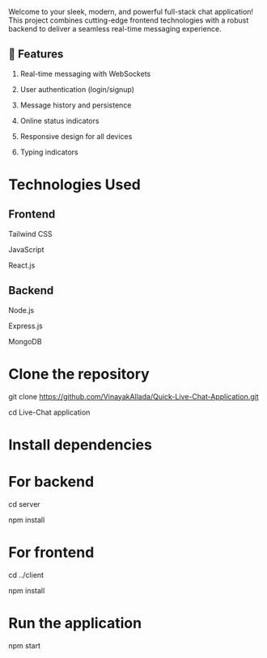 Welcome to your sleek, modern, and powerful full-stack chat application! This project combines cutting-edge frontend technologies with a robust backend to deliver a seamless real-time messaging experience.

## 🌟 Features

1. Real-time messaging with WebSockets

2. User authentication (login/signup)

3. Message history and persistence

4. Online status indicators

5. Responsive design for all devices

6. Typing indicators

# Technologies Used

## Frontend

Tailwind CSS

JavaScript

React.js

## Backend

Node.js

Express.js

MongoDB

# Clone the repository

git clone https://github.com/VinayakAllada/Quick-Live-Chat-Application.git

cd Live-Chat application

# Install dependencies

# For backend

cd server

npm install

# For frontend

cd ../client

npm install

# Run the application

npm start
